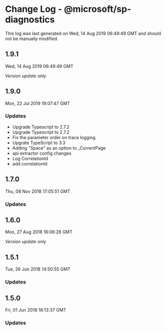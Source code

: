 # Change Log - @microsoft/sp-diagnostics

This log was last generated on Wed, 14 Aug 2019 06:49:49 GMT and should not be manually modified.

## 1.9.1
Wed, 14 Aug 2019 06:49:49 GMT

*Version update only*

## 1.9.0
Mon, 22 Jul 2019 19:07:47 GMT

### Updates

- Upgrade Typescript to 2.7.2
- Upgrade Typescript to 2.7.2
- Fix the parameter order on trace logging.
- Upgrate TypeScript to 3.3
- Adding "Space" as an option to _CurrentPage
- api extractor config changes
- Log CorrelationId
- add correlationId

## 1.7.0
Thu, 08 Nov 2018 17:05:51 GMT

### Updates


## 1.6.0
Mon, 27 Aug 2018 18:06:28 GMT

*Version update only*

## 1.5.1
Tue, 26 Jun 2018 14:50:55 GMT

### Updates


## 1.5.0
Fri, 01 Jun 2018 18:13:37 GMT

### Updates


